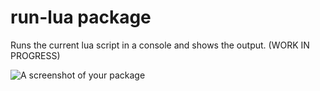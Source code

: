 # run-lua package

Runs the current lua script in a console and shows the output. (WORK IN PROGRESS)

![A screenshot of your package](https://f.cloud.github.com/assets/69169/2290250/c35d867a-a017-11e3-86be-cd7c5bf3ff9b.gif)
